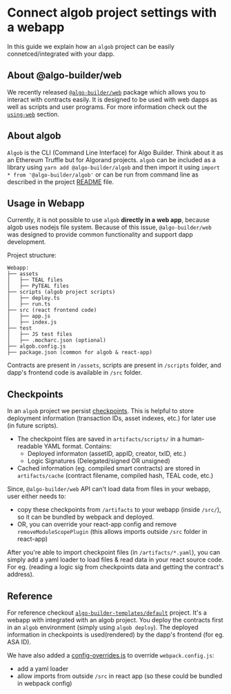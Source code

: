 # Connect algob project settings with a webapp

In this guide we explain how an `algob` project can be easily connetced/integrated with your dapp.

## About @algo-builder/web

We recently released [`@algo-builder/web`](https://github.com/scale-it/algo-builder/tree/master/packages/web) package which allows you to interact with contracts easily. It is designed to be used with web dapps as well as scripts and user programs. For more information check out the [`using-web`](https://github.com/scale-it/algo-builder/tree/master/packages/web#using-web) section.

## About algob

`Algob` is the CLI (Command Line Interface) for Algo Builder. Think about it as an Ethereum Truffle but for Algorand projects. `algob` can be included as a library using `yarn add @algo-builder/algob` and then import it using `import * from '@algo-builder/algob'` or can be run from command line as described in the project [README](https://github.com/scale-it/algo-builder/blob/master/README.md) file.

## Usage in Webapp

Currently, it is not possible to use `algob` **directly in a web app**, because algob uses nodejs file system. Because of this issue, `@algo-builder/web` was designed to provide common functionality and support dapp development.

Project structure:
```
Webapp:
├── assets
│   ├── TEAL files
│   ├── PyTEAL files
├── scripts (algob project scripts)
│   ├── deploy.ts
│   ├── run.ts
├── src (react frontend code)
│   ├── app.js
│   ├── index.js
├── test
│   ├── JS test files
│   ├── .mocharc.json (optional)
├── algob.config.js
├── package.json (common for algob & react-app)
```

Contracts are present in `/assets`, scripts are present in `/scripts` folder, and dapp's frontend code is available in `/src` folder.

## Checkpoints

In an `algob` project we persist [checkpoints](./algob-web-checkpoints.md). This is helpful to store deployment information (transaction IDs, asset indexes, etc.) for later use (in future scripts).
+ The checkpoint files are saved in `artifacts/scripts/` in a human-readable YAML format. Contains:
    + Deployed informaton (assetID, appID, creator, txID, etc.)
    + Logic Signatures (Delegated/signed OR unsigned)
+ Cached information (eg. compiled smart contracts) are stored in `artifacts/cache` (contract filename, compiled hash, TEAL code, etc.)

Since, `@algo-builder/web` API can't load data from files in your webapp, user either needs to:
+ copy these checkpoints from `/artifacts` to your webapp (inside `/src/`), so it can be bundled by webpack and deployed.
+ OR, you can override your react-app config and remove `removeModuleScopePlugin` (this allows imports outside `/src` folder in react-app)

After you're able to import checkpoint files (in `/artifacts/*.yaml`), you can simply add a yaml loader to load files & read data in your react source code. For eg. (reading a logic sig from checkpoints data and getting the contract's address).

## Reference

For reference checkout [`algo-builder-templates/default`](https://github.com/scale-it/algo-builder-templates/tree/master/default) project. It's a webapp with integrated with an algob project. You deploy the contracts first in an `algob` environment (simply using `algob deploy`). The deployed information in checkpoints is used(rendered) by the dapp's frontend (for eg. ASA ID).

We have also added a [config-overrides.js](https://github.com/scale-it/algo-builder-templates/blob/master/default/config-overrides.js) to override `webpack.config.js`:
+ add a yaml loader
+ allow imports from outside `/src` in react app (so these could be bundled in webpack config)

